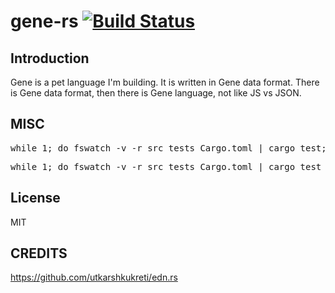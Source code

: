 # gene-rs [![Build Status](https://travis-ci.com/gcao/gene.rs.svg?branch=master)](https://travis-ci.com/gcao/gene.rs)

## Introduction

Gene is a pet language I'm building. It is written in Gene data format. There is Gene data format, then there is Gene language, not like JS vs JSON.

## MISC

<pre>while 1; do fswatch -v -r src tests Cargo.toml | cargo test; sleep 0.2; done</pre>

<pre>while 1; do fswatch -v -r src tests Cargo.toml | cargo test --features wip_tests test_wip; sleep 0.2; done</pre>

## License

MIT

## CREDITS

https://github.com/utkarshkukreti/edn.rs
